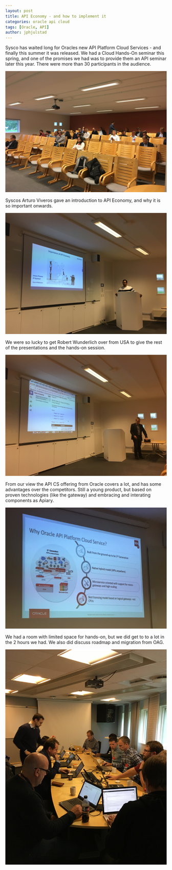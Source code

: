 ```yaml
---
layout: post
title: API Economy - and how to implement it
categories: oracle api cloud
tags: [Oracle, API]
author: jphjulstad
---
```


Sysco has waited long for Oracles new API Platform Cloud Services - and finally this summer it was released. We had a Cloud Hands-On seminar this spring, and one of the promises we had was to provide them an API seminar later this year. There were more than 30 participants in the audience.

![](/images/2017-09-13-APICS/file.jpeg)

Syscos Arturo Viveros gave an introduction to API Economy, and why it is so important onwards.

![](/images/2017-09-13-APICS/file1.jpeg)

We were so lucky to get Robert Wunderlich over from USA to give the rest of the presentations and the hands-on session.

![](/images/2017-09-13-APICS/file2.jpeg)

From our view the API CS offering from Oracle covers a lot, and has some advantages over the competitors. Still a young product, but based on proven technologies (like the gateway) and embracing and interating components as Apiary. 

![](/images/2017-09-13-APICS/file3.jpeg)

We had a room with limited space for hands-on, but we did get to to a lot in the 2 hours we had. We also did discuss roadmap and migration from OAG. 

![](/images/2017-09-13-APICS/file4.jpeg)


